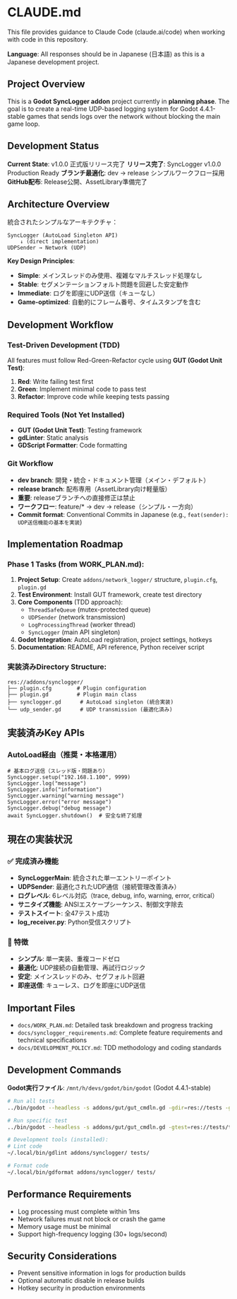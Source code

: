 # CLAUDE.md

This file provides guidance to Claude Code (claude.ai/code) when working with code in this repository.

**Language**: All responses should be in Japanese (日本語) as this is a Japanese development project.

## Project Overview

This is a **Godot SyncLogger addon** project currently in **planning phase**. The goal is to create a real-time UDP-based logging system for Godot 4.4.1-stable games that sends logs over the network without blocking the main game loop.

## Development Status

**Current State**: v1.0.0 正式版リリース完了
**リリース完了**: SyncLogger v1.0.0 Production Ready
**ブランチ最適化**: dev → release シンプルワークフロー採用
**GitHub配布**: Release公開、AssetLibrary準備完了

## Architecture Overview

統合されたシンプルなアーキテクチャ：

```
SyncLogger (AutoLoad Singleton API)
    ↓ (direct implementation)
UDPSender → Network (UDP)
```

**Key Design Principles**:
- **Simple**: メインスレッドのみ使用、複雑なマルチスレッド処理なし
- **Stable**: セグメンテーションフォルト問題を回避した安定動作
- **Immediate**: ログを即座にUDP送信（キューなし）
- **Game-optimized**: 自動的にフレーム番号、タイムスタンプを含む

## Development Workflow

### Test-Driven Development (TDD)
All features must follow Red-Green-Refactor cycle using **GUT (Godot Unit Test)**:

1. **Red**: Write failing test first
2. **Green**: Implement minimal code to pass test  
3. **Refactor**: Improve code while keeping tests passing

### Required Tools (Not Yet Installed)
- **GUT (Godot Unit Test)**: Testing framework
- **gdLinter**: Static analysis
- **GDScript Formatter**: Code formatting

### Git Workflow
- **dev branch**: 開発・統合・ドキュメント管理（メイン・デフォルト）
- **release branch**: 配布専用（AssetLibrary向け軽量版）
- **重要**: releaseブランチへの直接修正は禁止
- **ワークフロー**: feature/* → dev → release（シンプル・一方向）
- **Commit format**: Conventional Commits in Japanese (e.g., `feat(sender): UDP送信機能の基本を実装`)

## Implementation Roadmap

### Phase 1 Tasks (from WORK_PLAN.md):
1. **Project Setup**: Create `addons/network_logger/` structure, `plugin.cfg`, `plugin.gd`
2. **Test Environment**: Install GUT framework, create test directory
3. **Core Components** (TDD approach):
   - `ThreadSafeQueue` (mutex-protected queue)
   - `UDPSender` (network transmission)
   - `LogProcessingThread` (worker thread)
   - `SyncLogger` (main API singleton)
4. **Godot Integration**: AutoLoad registration, project settings, hotkeys
5. **Documentation**: README, API reference, Python receiver script

### 実装済みDirectory Structure:
```
res://addons/synclogger/
├── plugin.cfg        # Plugin configuration
├── plugin.gd         # Plugin main class
├── synclogger.gd      # AutoLoad singleton (統合実装)
└── udp_sender.gd      # UDP transmission (最適化済み)
```

## 実装済みKey APIs

### AutoLoad経由（推奨・本格運用）
```gdscript
# 基本ログ送信（スレッド版・問題あり）
SyncLogger.setup("192.168.1.100", 9999)
SyncLogger.log("message")
SyncLogger.info("information") 
SyncLogger.warning("warning message")
SyncLogger.error("error message")
SyncLogger.debug("debug message")
await SyncLogger.shutdown()  # 安全な終了処理
```


## 現在の実装状況

### ✅ 完成済み機能
- **SyncLoggerMain**: 統合された単一エントリーポイント
- **UDPSender**: 最適化されたUDP通信（接続管理改善済み）
- **ログレベル**: 6レベル対応（trace, debug, info, warning, error, critical）
- **サニタイズ機能**: ANSIエスケープシーケンス、制御文字除去
- **テストスイート**: 全47テスト成功
- **log_receiver.py**: Python受信スクリプト

### 🎯 特徴
- **シンプル**: 単一実装、重複コードゼロ
- **最適化**: UDP接続の自動管理、再試行ロジック
- **安定**: メインスレッドのみ、セグフォルト回避
- **即座送信**: キューレス、ログを即座にUDP送信

## Important Files

- `docs/WORK_PLAN.md`: Detailed task breakdown and progress tracking
- `docs/synclogger_requirements.md`: Complete feature requirements and technical specifications  
- `docs/DEVELOPMENT_POLICY.md`: TDD methodology and coding standards

## Development Commands

**Godot実行ファイル**: `/mnt/h/devs/godot/bin/godot` (Godot 4.4.1-stable)

```bash
# Run all tests
../bin/godot --headless -s addons/gut/gut_cmdln.gd -gdir=res://tests -gexit

# Run specific test
../bin/godot --headless -s addons/gut/gut_cmdln.gd -gtest=res://tests/test_specific.gd -gexit

# Development tools (installed):
# Lint code
~/.local/bin/gdlint addons/synclogger/ tests/

# Format code  
~/.local/bin/gdformat addons/synclogger/ tests/
```

## Performance Requirements

- Log processing must complete within 1ms
- Network failures must not block or crash the game
- Memory usage must be minimal
- Support high-frequency logging (30+ logs/second)

## Security Considerations

- Prevent sensitive information in logs for production builds
- Optional automatic disable in release builds
- Hotkey security in production environments